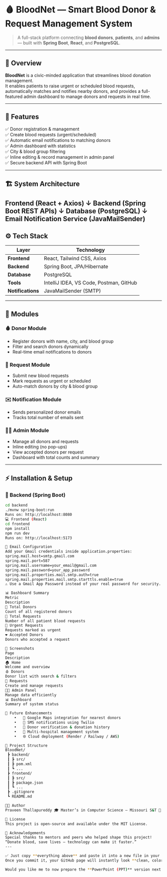 # 🩸 BloodNet — Smart Blood Donor & Request Management System  

> A full-stack platform connecting **blood donors**, **patients**, and **admins** — built with **Spring Boot**, **React**, and **PostgreSQL**.  

---

## 🌟 Overview  
**BloodNet** is a civic-minded application that streamlines blood donation management.  
It enables patients to raise urgent or scheduled blood requests, automatically matches and notifies nearby donors, and provides a full-featured admin dashboard to manage donors and requests in real time.

---

## 🚀 Features  

✅ Donor registration & management  
✅ Create blood requests (urgent/scheduled)  
✅ Automatic email notifications to matching donors  
✅ Admin dashboard with statistics  
✅ City & blood group filtering  
✅ Inline editing & record management in admin panel  
✅ Secure backend API with Spring Boot  

---

## 🏗️ System Architecture  

Frontend (React + Axios) ↓ Backend (Spring Boot REST APIs) ↓ Database (PostgreSQL) ↓ Email Notification Service (JavaMailSender)
---

## ⚙️ Tech Stack  

| Layer | Technology |
|-------|-------------|
| **Frontend** | React, Tailwind CSS, Axios |
| **Backend** | Spring Boot, JPA/Hibernate |
| **Database** | PostgreSQL |
| **Tools** | IntelliJ IDEA, VS Code, Postman, GitHub |
| **Notifications** | JavaMailSender (SMTP) |

---

## 🧩 Modules  

### 🩸 Donor Module
- Register donors with name, city, and blood group  
- Filter and search donors dynamically  
- Real-time email notifications to donors  

### 🏥 Request Module
- Submit new blood requests  
- Mark requests as urgent or scheduled  
- Auto-match donors by city & blood group  

### ✉️ Notification Module
- Sends personalized donor emails  
- Tracks total number of emails sent  

### 🧑‍💼 Admin Module
- Manage all donors and requests  
- Inline editing (no pop-ups)  
- View accepted donors per request  
- Dashboard with total counts and summary  

---

## ⚡ Installation & Setup  

### 🧩 Backend (Spring Boot)
```bash
cd backend
./mvnw spring-boot:run
Runs on: http://localhost:8080
💻 Frontend (React)
cd frontend
npm install
npm run dev
Runs on: http://localhost:5173

📨 Email Configuration
Add your Gmail credentials inside application.properties:
spring.mail.host=smtp.gmail.com
spring.mail.port=587
spring.mail.username=your_email@gmail.com
spring.mail.password=your_app_password
spring.mail.properties.mail.smtp.auth=true
spring.mail.properties.mail.smtp.starttls.enable=true
⚠️ Use a Gmail App Password instead of your real password for security.

📊 Dashboard Summary
Metric
Description
🧍 Total Donors
Count of all registered donors
🏥 Total Requests
Number of all patient blood requests
🚨 Urgent Requests
Requests marked as urgent
❤️ Accepted Donors
Donors who accepted a request

📸 Screenshots
Page
Description
🏠 Home
Welcome and overview
🩸 Donors
Donor list with search & filters
🧾 Requests
Create and manage requests
🧑‍💼 Admin Panel
Manage data efficiently
📊 Dashboard
Summary of system status

🔮 Future Enhancements
	•	📍 Google Maps integration for nearest donors
	•	📱 SMS notifications using Twilio
	•	🧾 Donor verification & donation history
	•	🏥 Multi-hospital management system
	•	🌐 Cloud deployment (Render / Railway / AWS)

🧠 Project Structure
BloodNet/
 ┣ backend/
 ┃ ┣ src/
 ┃ ┣ pom.xml
 ┃ ┗ ...
 ┣ frontend/
 ┃ ┣ src/
 ┃ ┣ package.json
 ┃ ┗ ...
 ┣ .gitignore
 ┗ README.md

👨‍💻 Author
Praveen Thallapureddy 🎓 Master’s in Computer Science — Missouri S&T 💼 Java Full-Stack Developer 📧 thallapureddypraveen123@gmail.com 🔗 LinkedIn

🏁 License
This project is open-source and available under the MIT License.

💖 Acknowledgements
Special thanks to mentors and peers who helped shape this project!
“Donate blood, save lives — technology can make it faster.”
---

✅ Just copy **everything above** and paste it into a new file in your repo called **`README.md`** (or replace the existing one).  
Once you commit it, your GitHub page will instantly look **clean, colorful, and professional** — ready for sharing or presentation.  

Would you like me to now prepare the **PowerPoint (PPT)** version next (with slides for intro, architecture, workflow, screenshots, and conclusion)?
